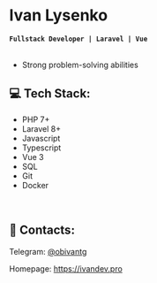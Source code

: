 
<h1>Ivan Lysenko</h1>
<strong><code>Fullstack Developer | Laravel | Vue</code></strong><br><br>
<ul>
  <li> Strong problem-solving abilities </li>
</ul>

<h2 class="markdown-body">💻 Tech Stack:</h2>
<ul>
  <li> PHP 7+ </li>
  <li> Laravel 8+ </li>
  <li> Javascript </li>
  <li> Typescript </li>
  <li> Vue 3 </li>
  <li> SQL </li>
  <li> Git </li>
  <li> Docker </li>
</ul>




<br>
<h2>🌌 Contacts:</h2>
<p></p>Telegram: <a href="https://t.me/@obivantg">@obivantg</a></p>
<p>Homepage: <a href="https://ivandev.pro">https://ivandev.pro</a></p>
